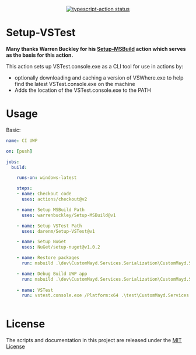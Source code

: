 <p align="center">
  <a href="https://github.com/actions/typescript-action/actions"><img alt="typescript-action status" src="https://github.com/actions/typescript-action/workflows/build-test/badge.svg"></a>
</p>


# Setup-VSTest

**Many thanks Warren Buckley for his [Setup-MSBuild](https://github.com/warrenbuckley/Setup-MSBuild) action which serves as the basis for this action.**

This action sets up VSTest.console.exe as a CLI tool for use in actions by:
- optionally downloading and caching a version of VSWhere.exe to help find the latest VSTest.console.exe on the machine
- Adds the location of the VSTest.console.exe to the PATH


# Usage

Basic:
```yaml
name: CI UWP

on: [push]

jobs:
  build:

    runs-on: windows-latest

    steps:
    - name: Checkout code
      uses: actions/checkout@v2

    - name: Setup MSBuild Path
      uses: warrenbuckley/Setup-MSBuild@v1

    - name: Setup VSTest Path
      uses: darenm/Setup-VSTest@v1

    - name: Setup NuGet
      uses: NuGet/setup-nuget@v1.0.2

    - name: Restore packages
      run: msbuild .\dev\CustomMayd.Services.Serialization\CustomMayd.Services.Serialization.sln -t:restore

    - name: Debug Build UWP app
      run: msbuild .\dev\CustomMayd.Services.Serialization\CustomMayd.Services.Serialization.sln /p:Configuration=Debug /p:AppxBundlePlatforms="x86|x64|ARM" /p:AppxPackageDir=".\AppxPackages" /p:AppxBundle=Always /p:UapAppxPackageBuildMode=StoreUpload
      
    - name: VSTest
      run: vstest.console.exe /Platform:x64 .\test\CustomMayd.Services.Serialization.Tests\AppxPackages\CustomMayd.Services.Serialization.Tests_1.0.0.0_Debug_Test\CustomMayd.Services.Serialization.Tests_1.0.0.0_x86_Debug.appx



```

# License

The scripts and documentation in this project are released under the [MIT License](LICENSE)

